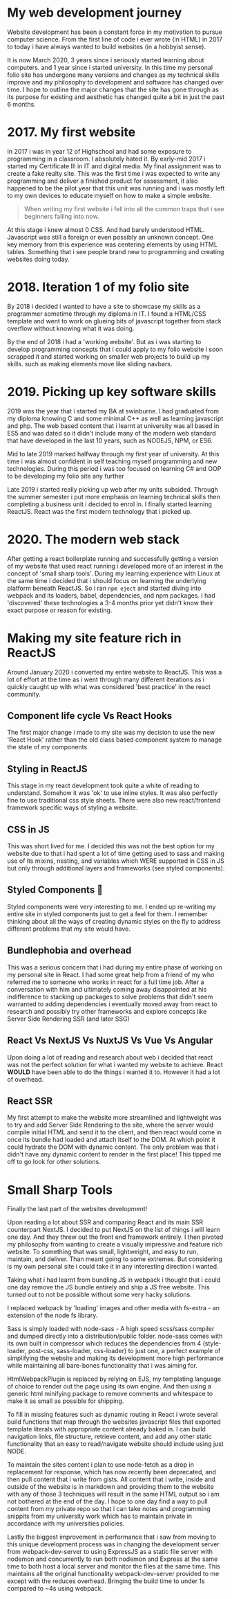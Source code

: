# My web development journey
Website development has been a constant force in my motivation to pursue computer science.
From the first line of code i ever wrote (in HTML) in 2017 to today i have always wanted to build websites (in a hobbyist sense).

It is now March 2020, 3 years since i seriously started learning about computers. and 1 year since i started university. In this time my personal folio site has undergone many versions and changes as my technical skills improve and my philosophy to development and software has changed over time. I hope to outline the major changes that the site has gone through as its purpose for existing and aesthetic has changed quite a bit in just the past 6 months.

# 2017. My first website
In 2017 i was in year 12 of Highschool and had some exposure to programming in a classroom. I absolutely hated it. By early-mid 2017 i started my Certificate III  in IT and digital media. My final assignment was to create a fake realty site. This was the first time i was expected to write any programming and deliver a finished product for assessment, it also happened to be the pilot year that this unit was running and i was mostly left to my own devices to educate myself on how to make a simple website.

> When writing my first website i fell into all the common traps that i see beginners falling into now.

At this stage i knew almost 0 CSS. And had barely understood HTML. Javascript was still a foreign or even possibly an unknown concept. One key memory from this experience was centering elements by using HTML tables. Something that i see people brand new to programming and creating websites doing today.

# 2018. Iteration 1 of my folio site
By 2018 i decided i wanted to have a site to showcase my skills as a programmer sometime through my diploma in IT. I found a HTML/CSS template and went to work on glueing bits of javascript together from stack overflow without knowing what it was doing.

By the end of 2018 i had a 'working website'. But as i was starting to develop programming concepts that i could apply to my folio website i soon scrapped it and started working on smaller web projects to build up my skills. such as making elements move like sliding navbars.

# 2019. Picking up key software skills
2019 was the year that i started my BA at swinburne. I had graduated from my diploma knowing C and some minimal C++ as well as learning javascript and php. The web based content that i learnt at university was all based in ES5 and was dated so it didn't include many of the modern web standard that have developed in the last 10 years, such as NODEJS, NPM, or ES6.

Mid to late 2019 marked halfway through my first year of university. At this time i was almost confident in self teaching myself programming and new technologies. During this period i was too focused on learning C# and OOP to be developing my folio site any further

Late 2019 i started really picking up web after my units subsided. Through the summer semester i put more emphasis on learning technical skills then completing a business unit i decided to enrol in. I finally started learning ReactJS. React was the first modern technology that i picked up.

# 2020. The modern web stack
After getting a react boilerplate running and successfully getting a version of my website that used react running i developed more of an interest in the concept of 'small sharp tools'. During my learning experience with Linux at the same time i decided that i should focus on learning the underlying platform beneath ReactJS. So i ran ```npm eject``` and started diving into webpack and its loaders, babel, dependencies, and npm packages. I had 'discovered' these technologies a 3-4 months prior yet didn't know their exact purpose or reason for existing.

# Making my site feature rich in ReactJS
Around January 2020 i converted my entire website to ReactJS. This was a lot of effort at the time as i went through many different iterations as i quickly caught up with what was considered 'best practice' in the react community.

## Component life cycle Vs React Hooks
The first major change i made to my site was my decision to use the new 'React Hook' rather than the old class based component system to manage the state of my components.

## Styling in ReactJS
This stage in my react development took quite a white of reading to understand. Somehow it was 'ok' to use inline styles. It was also perfectly fine to use traditional css style sheets. There were also new react/frontend framework specific ways of styling a website.

## CSS in JS
This was short lived for me. I decided this was not the best option for my website due to that i had spent a lot of time getting used to sass and making use of its mixins, nesting, and variables which WERE supported in CSS in JS but only through additional layers and frameworks (see styled components).

## Styled Components :nail_care:
Styled components were very interesting to me. I ended up re-writing my entire site in styled components just to get a feel for them. I remember thinking about all the ways of creating dynamic styles on the fly to address different problems that my site would have.

## Bundlephobia and overhead
This was a serious concern that i had during my entire phase of working on my personal site in React. I had some great help from a friend of my who referred me to someone who works in react for a full time job. After a conversation with him and ultimately coming away disappointed at his indifference to stacking up packages to solve problems that didn't seem warranted to adding dependencies i eventually moved away from react to research and possibly try other frameworks and explore concepts like Server Side Rendering SSR (and later SSG)


## React Vs NextJS Vs NuxtJS Vs Vue Vs Angular
Upon doing a lot of reading and research about web i decided that react was not the perfect solution for what i wanted my website to achieve. React **WOULD** have been able to do the things i wanted it to. However it had a lot of overhead.

## React SSR
My first attempt to make the website more streamlined and lightweight was to try and add Server Side Rendering to the site, where the server would compile initial HTML and send it to the client, and then react would come in once its bundle had loaded and attach itself to the DOM. At which point it could hydrate the DOM with dynamic content. The only problem was that i didn't have any dynamic content to render in the first place! This tipped me off to go look for other solutions.

# Small Sharp Tools
Finally the last part of the websites development!

Upon reading a lot about SSR and comparing React and its main SSR counterpart NextJS. I decided to put NextJS on the list of things i will learn one day. And they threw out the front end framework entirely. I then pivoted my philosophy from wanting to create a visually impressive and feature rich website. To something that was small, lightweight, and easy to run, maintain, and deliver. Than meant going to some extremes. But considering is my own personal site i could take it in any interesting direction i wanted.

Taking what i had learnt from bundling JS in webpack i thought that i could one day remove the JS bundle entirely and ship a JS free website. This turned out to not be possible without some very hacky solutions.

I replaced webpack by 'loading' images and other media with fs-extra - an extension of the node fs library. 

Sass is simply loaded with node-sass - A high speed scss/sass compiler and dumped directly into a distribution/public folder. node-sass comes with its own built in compressor which reduces the dependencies from 4 (style-loader, post-css, sass-loader, css-loader) to just one, a perfect example of simplifying the website and making its development more high performance while maintaining all bare-bones functionality that i was aiming for.

HtmlWebpackPlugin is replaced by relying on EJS, my templating language of choice to render out the page using its own engine. And then using a generic html minifying package to remove comments and whitespace to make it as small as possible for shipping.

To fill in missing features such as dynamic routing in React i wrote several build functions that map through the websites javascript files that exported template literals with appropriate content already baked in. I can build navigation links, file structure, retrieve content, and add any other static functionality that an easy to read/navigate website should include using just NODE.

To maintain the sites content i plan to use node-fetch as a drop in replacement for response, which has now recently been deprecated, and then pull content that i write from gists. All content that i write, inside and outside of the website is in markdown and providing them to the website with any of those 3 techniques will result in the same HTML output so i am not bothered at the end of the day. I hope to one day find a way to pull content from my private repo so that i can take notes and programming snippits from my university work which has to maintain private in accordance with my universities policies.

Lastly the biggest improvement in performance that i saw from moving to this unique development process was in changing the development server from webpack-dev-server to using ExpressJS as a static file server with nodemon and concurrently to run both nodemon and Express at the same time to both host a local server and monitor the files at the same time. This maintains all the original functionality webpack-dev-server provided to me except with the reduces overhead. Bringing the build time to under 1s compared to ~4s using webpack.
